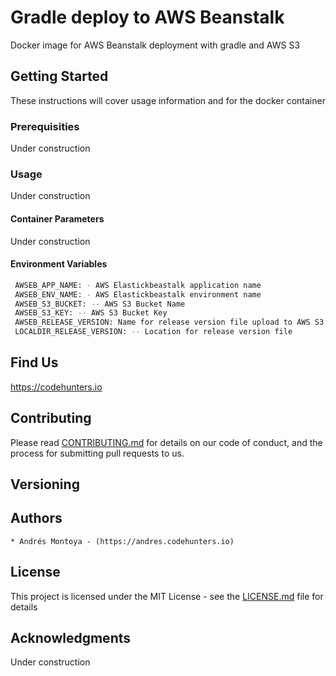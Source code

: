 # Gradle deploy to AWS Beanstalk

Docker image for AWS Beanstalk deployment with gradle and AWS S3

## Getting Started
These instructions will cover usage information and for the docker container

### Prerequisities

Under construction

### Usage

Under construction

#### Container Parameters

Under construction

#### Environment Variables
```bash
 AWSEB_APP_NAME: - AWS Elastickbeastalk application name
 AWSEB_ENV_NAME: - AWS Elastickbeastalk environment name
 AWSEB_S3_BUCKET: -- AWS S3 Bucket Name
 AWSEB_S3_KEY: -- AWS S3 Bucket Key
 AWSEB_RELEASE_VERSION: Name for release version file upload to AWS S3
 LOCALDIR_RELEASE_VERSION: -- Location for release version file
```

## Find Us

https://codehunters.io

## Contributing

Please read [CONTRIBUTING.md](https://gist.github.com/PurpleBooth/b24679402957c63ec426) for details on our code of conduct, and the process for submitting pull requests to us.

## Versioning

## Authors
    * Andrés Montoya - (https://andres.codehunters.io)

## License

This project is licensed under the MIT License - see the [LICENSE.md](LICENSE.md) file for details

## Acknowledgments

Under construction